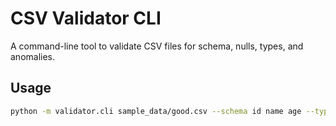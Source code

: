 # CSV Validator CLI

A command-line tool to validate CSV files for schema, nulls, types, and anomalies.

## Usage

```bash
python -m validator.cli sample_data/good.csv --schema id name age --types id:int name:str age:int --check-dupes
